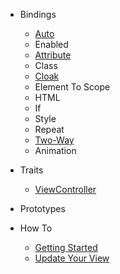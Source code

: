 * Bindings
  * [Auto](https://github.com/TitanNanoDE/af-DataBinding/wiki/Binding:-Auto)
  * Enabled
  * [Attribute](https://github.com/TitanNanoDE/af-DataBinding/wiki/Binding:-Attribute)
  * Class
  * [Cloak](https://github.com/TitanNanoDE/af-DataBinding/wiki/Binding:-Cloak)
  * Element To Scope
  * HTML
  * If
  * Style
  * Repeat
  * [Two-Way](https://github.com/TitanNanoDE/af-DataBinding/wiki/Binding:-Two-Way)
  * Animation

* Traits
  * [ViewController](https://github.com/TitanNanoDE/af-DataBinding/wiki/Trait:-ViewController)

* Prototypes

* How To
  * [Getting Started](https://github.com/TitanNanoDE/af-DataBinding/wiki/How-To:-Getting-Started-with-DataBinding)
  * [Update Your View](https://github.com/TitanNanoDE/af-DataBinding/wiki/How-To:-Update-your-view)
